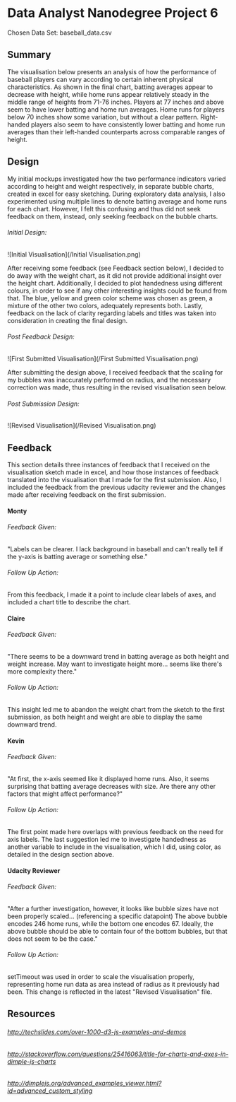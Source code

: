 # Data Analyst Nanodegree Project 6

Chosen Data Set: baseball_data.csv 

## Summary

The visualisation below presents an analysis of how the performance of baseball players can vary according to certain inherent physical characteristics.
As shown in the final chart, batting averages appear to decrease with height, while home runs appear relatively steady in the middle range of heights from 71-76 inches.
Players at 77 inches and above seem to have lower batting and home run averages. Home runs for players below 70 inches show some variation, but without a clear pattern.
Right-handed players also seem to have consistently lower batting and home run averages than their left-handed counterparts across comparable ranges of height.

## Design

My initial mockups investigated how the two performance indicators varied according to height and weight respectively, in separate bubble charts, created in excel for easy sketching. During exploratory data analysis, I also experimented using multiple lines to denote batting average and home runs for each chart. However, I felt this confusing and thus did not seek feedback on them, instead, only seeking feedback on the bubble charts.

###### Initial Design: 
![Initial Visualisation](/Initial Visualisation.png)

After receiving some feedback (see Feedback section below), I decided to do away with the weight chart, as it did not provide additional insight over the height chart.
Additionally, I decided to plot handedness using different colours, in order to see if any other interesting insights could be found from that. The blue, yellow and green color scheme was chosen as green, a mixture of the other two colors, adequately represents both.
Lastly, feedback on the lack of clarity regarding labels and titles was taken into consideration in creating the final design.

###### Post Feedback Design: 
![First Submitted Visualisation](/First Submitted Visualisation.png)

After submitting the design above, I received feedback that the scaling for my bubbles was inaccurately performed on radius, and the necessary correction was made, thus resulting in the revised visualisation seen below.

###### Post Submission Design:

![Revised Visualisation](/Revised Visualisation.png)

## Feedback

This section details three instances of feedback that I received on the visualisation sketch made in excel, and how those instances of feedback translated into the visualisation that I made for the first submission. Also, I included the feedback from the previous udacity reviewer and the changes made after receiving feedback on the first submission.

#### Monty

###### Feedback Given:

"Labels can be clearer. I lack background in baseball and can't really tell if the y-axis is batting average or something else."

###### Follow Up Action:

From this feedback, I made it a point to include clear labels of axes, and included a chart title to describe the chart.

#### Claire 

###### Feedback Given:

"There seems to be a downward trend in batting average as both height and weight increase. May want to investigate height more... seems like there's more complexity there."

###### Follow Up Action:

This insight led me to abandon the weight chart from the sketch to the first submission, as both height and weight are able to display the same downward trend.

#### Kevin 

###### Feedback Given:

"At first, the x-axis seemed like it displayed home runs. Also, it seems surprising that batting average decreases with size. Are there any other factors that might affect performance?"

###### Follow Up Action:

The first point made here overlaps with previous feedback on the need for axis labels. The last suggestion led me to investigate handedness as another variable to include in the visualisation, which I did, using color, as detailed in the design section above.

#### Udacity Reviewer

###### Feedback Given:

"After a further investigation, however, it looks like bubble sizes have not been properly scaled... (referencing a specific datapoint) The above bubble encodes 246 home runs, while the bottom one encodes 67. Ideally, the above bubble should be able to contain four of the bottom bubbles, but that does not seem to be the case."

###### Follow Up Action:

setTimeout was used in order to scale the visualisation properly, representing home run data as area instead of radius as it previously had been. This change is reflected in the latest "Revised Visualisation" file.

## Resources

###### http://techslides.com/over-1000-d3-js-examples-and-demos
###### http://stackoverflow.com/questions/25416063/title-for-charts-and-axes-in-dimple-js-charts
###### http://dimplejs.org/advanced_examples_viewer.html?id=advanced_custom_styling
